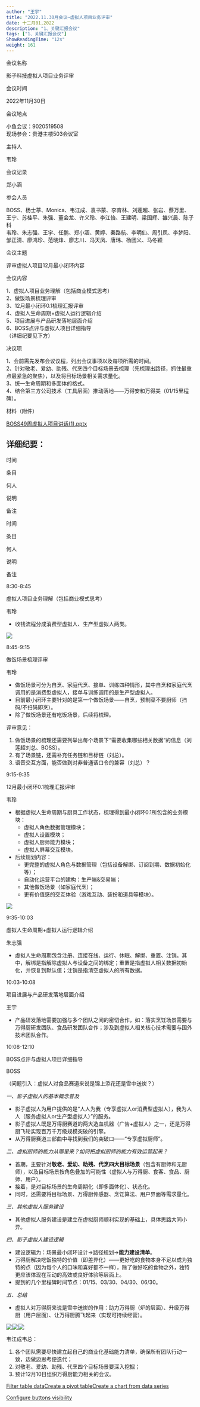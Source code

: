 ```yaml
---
author: "王宇"
title: "2022.11.30月会议~虚拟人项目业务评审"
date: 十二月01,2022
description: "1、关键汇报会议"
tags: ["1、关键汇报会议"]
ShowReadingTime: "12s"
weight: 161
---
```

会议名称

影子科技虚拟人项目业务评审

会议时间

2022年11月30日

会议地点

小鱼会议：9020519508  
现场参会：贵港主楼503会议室

主持人

韦玲

会议记录

郑小涵

参会人员

BOSS、杨士葶、Monica、韦江成、袁书蒙、李育林、刘莲超、张岩、蔡万里、王宁、苏桂平、朱强、董会龙、许义玲、李江怡、王建明、梁国辉、雒兴晨、陈子科  
韦玲、朱志强、王宇、任鹏、郑小涵、黄婷、秦路航、李明仙、周引凤、李梦阳、邹正清、廖鸿珍、范晓烽、廖志川、冯天凤、唐玮、杨团义、马冬颖

会议主题

评审虚拟人项目12月最小闭环内容

会议内容

1、虚拟人项目业务理解（包括商业模式思考）  
2、做饭场景梳理评审  
3、12月最小闭环0.1梳理汇报评审  
4、虚拟人生命周期+虚拟人运行逻辑介绍  
5、项目进展与产品研发落地层面介绍  
6、BOSS点评与虚拟人项目详细指导  
（详细纪要见下方）

决议项

1、会前需先发布会议议程，列出会议事项以及每项所需的时间。  
2、针对敬老、爱幼、助残、代烹四个目标场景去梳理（先梳理出路径，抓住最重点最紧急的聚焦），以及将目标场景相关需求量化。  
3、统一生命周期和多面体的格式。  
4、结合第三方公司技术（工具层面）推动落地——万得安和万得美（01/15里程碑）。

材料（附件）

[BOSS49周虚拟人项目讲话(1).pptx](/download/attachments/91139991/BOSS49%E5%91%A8%E8%99%9A%E6%8B%9F%E4%BA%BA%E9%A1%B9%E7%9B%AE%E8%AE%B2%E8%AF%9D%281%29.pptx?version=1&modificationDate=1669887098282&api=v2)

详细纪要：
-----

时间

条目

何人

说明

备注

时间

条目

何人

说明

备注

8:30-8:45

虚拟人项目业务理解（包括商业模式思考）

韦玲

*   收钱流程分成消费型虚拟人、生产型虚拟人两类。

![](/download/thumbnails/91139991/67f35fa41bcb79e022863aea855609f.png?version=1&modificationDate=1669886718517&api=v2)

8:45-9:15

做饭场景梳理评审

韦玲 

*   做饭场景可分为自烹、家庭代烹、接单、训练四种情形，其中自烹和家庭代烹调用的是消费型虚拟人，接单与训练调用的是生产型虚拟人。
*   目前最小闭环主要针对的是第一个做饭场景——自烹，预制菜不要厨师（扫码/不扫码即烹）。
*   除了做饭场景还有吃饭场景，后续将梳理。

评审意见：

1.  做饭场景的梳理还需要列举出每个场景下“需要收集哪些相关数据”的信息（刘莲超刘总、BOSS）。
2.  有了场景链，还需补充任务链和目标链（刘总）。
3.  语音交互方面，能否做到对非普通话口令的兼容（刘总）？

9:15-9:35

12月最小闭环0.1梳理汇报评审

韦玲

*   根据虚拟人生命周期与厨具工作状态，梳理得到最小闭环0.1所包含的业务模块：
    *   虚拟人角色数据管理模块；
    *   虚拟人设置模块；
    *   虚拟人厨师能力模块；
    *   虚拟人屏幕交互模块。
*   后续规划内容：
    *   更完整的虚拟人角色与数据管理（包括设备解绑、订阅到期、数据初始化等）；
    *   自动化运营平台的建构：生产端&交易端；
    *   其他做饭场景（如家庭代烹）；
    *   更有价值感的交互体验（游戏互动、装扮和道具等模块）。

![](/download/thumbnails/91139991/5bd93deb-dc7b-4637-81e9-05515038abaa.png?version=1&modificationDate=1669886718599&api=v2)

9:35-10:03

虚拟人生命周期+虚拟人运行逻辑介绍

朱志强

*   虚拟人生命周期包含注册、连接在线、运行、休眠、解绑、重置、注销。其中，解绑是指解除虚拟人与设备之间的绑定；重置是指虚拟人相关数据初始化，并恢复到默认值；注销是指清空虚拟人的所有数据。

  

10:03-10:08

项目进展与产品研发落地层面介绍

王宇

*   产品研发落地需要加强与多个团队之间的密切合作，如：落实烹饪场景需要与万得厨研发团队、食品研发团队合作；涉及到虚拟人相关核心技术需要与国外技术团队合作。

  

10:08-12:10

BOSS点评与虚拟人项目详细指导

BOSS

（问题引入：虚拟人对食品赛道来说是锦上添花还是雪中送炭？）

_一、影子虚拟人的基本概念普及_

*   影子虚拟人为用户提供的是“人人为我（专享虚拟人or消费型虚拟人），我为人人（服务虚拟人or生产型虚拟人）”的服务。
*   影子虚拟人既是万得厨赛道的两大造血机器（广告+虚拟人）之一，还是万得厨飞轮实现百万千万级规模突破的引擎。
*   从万得厨赛道三部曲中寻找到我们的突破口——“专享虚拟厨师”。

_二、虚拟厨师的能力从哪里来？如何把虚拟厨师的能力有效运营起来？_

*   首期，主要针对**敬老、爱幼、助残、代烹四大目标场景**（包含有厨师和无厨师），以及目标场景按角色叠加的可能性（虚拟人与万得厨、食客、食品、厨师、用户）。
*   接着，是对目标场景的生命周期化（即多面体化）、状态化。
*   同时，还需要将目标场景、万得厨传感器、烹饪算法、用户界面等需求量化。

_三、其他虚拟人服务建设_

*   其他虚拟人服务建设是建立在虚拟厨师顺利实现的基础上，具体思路大同小异。

_四、影子虚拟人建设逻辑_

*   建设逻辑为：场景最小闭环设计→路径规划→**能力建设清单**。
*   万得厨解决吃饭独特的价值（即差异化）——更好吃的食物本身不足以成为独特的点（因为每个人的口味和喜好都不一样），除了做好吃的食物之外，独特更应该体现在互动的高效或良好体验等层面上。
*   提到的几个里程碑时间节点：01/15、03/30、04/30、06/30。

_五、总结_

*   虚拟人对万得厨来说是雪中送炭的作用：助力万得厨（炉的层面）、升级万得厨（用户层面）、让万得厨腾飞起来（实现可持续经营）。

![](/download/thumbnails/91139991/b1b46074-63df-48aa-a9f3-a4c5504d1b95.png?version=1&modificationDate=1669886718671&api=v2)![](/download/thumbnails/91139991/99acc858-186b-4a87-b57c-3498ea115e9b.png?version=1&modificationDate=1669886718687&api=v2)![](/download/thumbnails/91139991/9e5a2202-0bb8-4dc5-8a54-3aca5ba67f4b.png?version=1&modificationDate=1669886718701&api=v2)

韦江成韦总：

1.  各个团队需要尽快建立起自己的商业化基础能力清单，确保所有团队行动一致，边做边思考便迭代；
2.  对敬老、爱幼、助残、代烹四个目标场景要深入挖掘；
3.  预计12月10日组织万得厨能力相关的会议。

[Filter table data](#)[Create a pivot table](#)[Create a chart from data series](#)

[Configure buttons visibility](/users/tfac-settings.action)